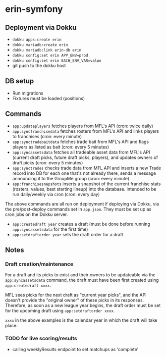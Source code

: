 # erin-symfony

## Deployment via Dokku

- `dokku apps:create erin`
- `dokku mariadb:create erin`
- `dokku mariadb:link erin-db erin`
- `dokku config:set erin APP_ENV=prod`
- `dokku config:set erin EACH_ENV_VAR=value`
- git push to the dokku host

## DB setup

- Run migrations
- Fixtures must be loaded (positions)

## Commands

- `app:updateplayers` fetches players from MFL's API (cron: twice daily)
- `app:syncfranchisedata` fetches rosters from MFL's API and links players to franchises (cron: every minute)
- `app:synctradebaitdata` fetches trade bait from MFL's API and flags players as listed as bait (cron: every 5 minutes)
- `app:syncassetsdata` fetches all tradeable asset data from MFL's API (current draft picks, future draft picks, players), and updates owners of draft picks (cron: every 5 minutes)
- `app:synctrades` checks trade data from MFL API and inserts a new Trade record into DB for each one that's not already there, sends a message announcing it to the GroupMe group (cron: every minute)
- `app:franchisesnapshots` inserts a snapshot of the current franchise stats (rosters, values, best starting lineup) into the database. Intended to be run daily/weekly via cron (cron: every day)

The above commands are all run on deployment if deploying via Dokku, via the pre/post-deploy commands set in `app.json`. They must be set up as cron jobs on the Dokku server.

- `app:createdraft year` creates a draft (must be done before running `app:syncassetsdata` for the first time)
- `app:setdraftorder year` sets the draft order for a draft

## Notes

### Draft creation/maintenance

For a draft and its picks to exist and their owners to be updateable via the `app:syncassetsdata` command, the draft must have been first created using `app:createdraft xxxx`.

MFL sees picks for the next draft as "current year picks", and the API doesn't provide the "original owner" of these picks in its responses. Therefore, as soon as a new league year begins, the draft order must be set for the upcoming draft using `app:setdraftorder xxxx`.

`xxxx` in the above examples is the calendar year in which the draft will take place.

### TODO for live scoring/results

- calling weeklyResults endpoint to set matchups as 'complete'
